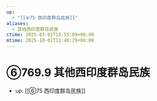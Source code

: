 ```yaml
---
up:
  - "[[⑥75 西印度群岛民族]]"
aliases:
  - 其他西印度群岛民族
ctime: 2025-03-01T13:55:09+08:00
mtime: 2025-10-01T11:40:29+08:00
---
```


# ⑥769.9 其他西印度群岛民族

- up: [[⑥75 西印度群岛民族]]
